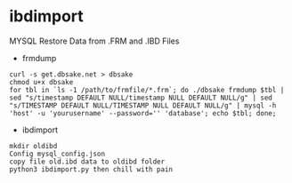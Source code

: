 # ibdimport
MYSQL Restore Data from .FRM and .IBD Files


- frmdump
```
curl -s get.dbsake.net > dbsake
chmod u+x dbsake
for tbl in `ls -1 /path/to/frmfile/*.frm`; do ./dbsake frmdump $tbl | sed "s/timestamp DEFAULT NULL/timestamp NULL DEFAULT NULL/g" | sed "s/TIMESTAMP DEFAULT NULL/TIMESTAMP NULL DEFAULT NULL/g" | mysql -h 'host' -u 'yourusername' --password='' 'database'; echo $tbl; done;
```
- ibdimport
```
mkdir oldibd
Config mysql_config.json
copy file old.ibd data to oldibd folder
python3 ibdimport.py then chill with pain
```
